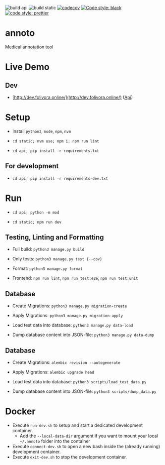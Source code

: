 ![build api](https://github.com/team-folivora/annoto/actions/workflows/build-api.yml/badge.svg?branch=main)
![build static](https://github.com/team-folivora/annoto/actions/workflows/build-static.yml/badge.svg?branch=main)
[![codecov](https://codecov.io/gh/team-folivora/annoto/branch/dev/graph/badge.svg?token=8OKTHCXOEA)](https://codecov.io/gh/team-folivora/annoto)
[![Code style: black](https://img.shields.io/badge/code%20style-black-000000.svg)](https://github.com/psf/black)
[![code style: prettier](https://img.shields.io/badge/code_style-prettier-ff69b4.svg)](https://github.com/prettier/prettier)



# annoto

Medical annotation tool

# Live Demo

## Dev

* [http://dev.folivora.online/](http://dev.folivora.online/) ([Api](http://api.dev.folivora.online/))

# Setup

* Install `python3`, `node`, `npm`, `nvm`

* `cd static; nvm use; npm i; npm run lint`

* `cd api; pip install -r requirements.txt`

## For development

* `cd api; pip install -r requirements-dev.txt`

# Run

* `cd api; python -m mod`

* `cd static; npm run dev`

## Testing, Linting and Formatting

* Full build: `python3 manage.py build`

* Only tests: `python3 manage.py test {--cov}`

* Format: `python3 manage.py format`

* Frontend: `npm run lint`, `npm run test:e2e`, `npm run test:unit`

## Database

* Create Migrations: `python3 manage.py migration-create`

* Apply Migrations: `python3 manage.py migration-apply`

* Load test data into database: `python3 manage.py data-load`

* Dump database content into JSON-file: `python3 manage.py data-dump`

## Database

* Create Migrations: `alembic revision --autogenerate`

* Apply Migrations: `alembic upgrade head`

* Load test data into database: `python3 scripts/load_test_data.py`

* Dump database content into JSON-file: `python3 scripts/dump_data.py`

# Docker

* Execute `run-dev.sh` to setup and start a dedicated development container.
    * Add the `--local-data-dir` argument if you want to mount your local `~/.annoto` folder into the container
* Execute `connect-dev.sh` to open a new bash inside the (already running) development container.
* Execute `exit-dev.sh` to stop the development container.
